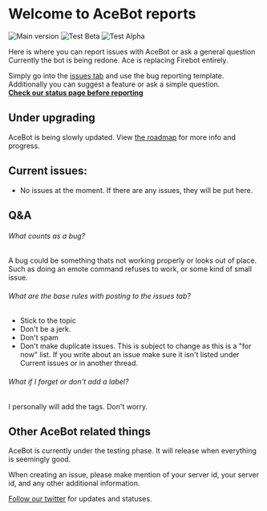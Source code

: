 
# **Welcome to AceBot reports**

![Main version](https://img.shields.io/badge/Version%20main-1.0.0-blue) ![Test Beta](https://img.shields.io/badge/Version%20main-1.2.3--pre1-blue) ![Test Alpha](https://img.shields.io/badge/Version%20Alpha-2.0.0-orange)

Here is where you can report issues with AceBot or ask a general question
Currently the bot is being redone. Ace is replacing Firebot entirely.

Simply go into the [issues tab](https://github.com/ItsJustIce02/AceBotReports/issues) and use the bug reporting template.  
Additionally you can suggest a feature or ask a simple question.  
[**Check our status page before reporting**](http://status.dsacebot.ga/)

## Under upgrading
AceBot is being slowly updated.
View [the roadmap](https://github.com/JustOdaya/AceBotReports/discussions/4) for more info and progress.

## Current issues:
- No issues at the moment.
If there are any issues, they will be put here.

## Q&A

###### What counts as a bug?
A bug could be something thats not working properly or looks out of place.
Such as doing an emote command refuses to work, or some kind of small issue.

###### What are the base rules with posting to the issues tab?
- Stick to the topic
- Don't be a jerk.
- Don't spam
- Don't make duplicate issues.
This is subject to change as this is a "for now" list.
If you write about an issue make sure it isn't listed under Current issues or in another thread.

###### What if I forget or don't add a label?
I personally will add the tags. Don't worry.


## Other AceBot related things
AceBot is currently under the testing phase.
It will release when everything is seemingly good. 

When creating an issue, please make mention of your server id, your server id, and any other additional information.


[Follow our twitter](https://twitter.com/dsAceBot) for updates and statuses.
